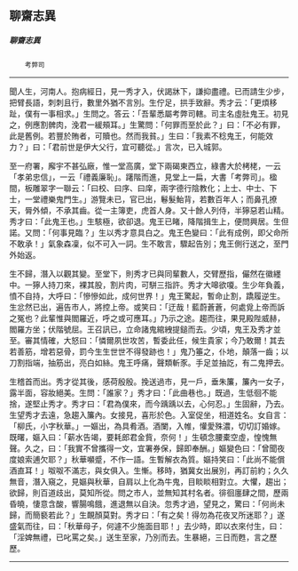 

## 聊齋志異

##### 聊齋志異
　　`考弊司`

* * *

聞人生，河南人。抱病經日，見一秀才入，伏謁牀下，謙抑盡禮。已而請生少步，把臂長語，刺刺且行，數里外猶不言別。生佇足，拱手致辭。秀才云：「更煩移趾，僕有一事相求。」生問之。答云：「吾輩悉屬考弊司轄。司主名虛肚鬼王。初見之，例應割髀肉，浼君一緩頰耳。」生驚問：「何罪而至於此？」曰：「不必有罪，此是舊例。若豐於賄者，可贖也。然而我貧。」生曰：「我素不稔鬼王，何能效力？」曰：「君前世是伊大父行，宜可聽從。」言次，已入城郭。

至一府署，廨宇不甚弘廠，惟一堂高廣，堂下兩碣東西立，綠書大於栲栳，一云「孝弟忠信」，一云「禮義廉恥」。躇階而進，見堂上一扁，大書「考弊司」。楹間，板雕翠字一聯云：「曰校、曰序、曰庠，兩字德行陰教化；上士、中士、下士，一堂禮樂鬼門生。」游覽未已，官已出，鬈髮鮐背，若數百年人；而鼻孔撩天，脣外傾，不承其齒。從一主簿吏，虎首人身。又十餘人列侍，半獰惡若山精。秀才曰：「此鬼王也。」生駭極，欲卻退。鬼王已睹，降階揖生上，便問興居。生但諾。又問：「何事見臨？」生以秀才意具白之。鬼王色變曰：「此有成例，即父命所不敢承！」氣象森凜，似不可入一詞。生不敢言，驟起告別；鬼王側行送之，至門外始返。

生不歸，潛入以觀其變。至堂下，則秀才已與同輩數人，交臂歷指，儼然在徽纆中。一獰人持刀來，裸其股，割片肉，可駢三指許。秀才大嗥欲嗄。生少年負義，憤不自持，大呼曰：「慘慘如此，成何世界！」鬼王驚起，暫命止割，蹻履逆生。生忿然已出，遍告市人，將控上帝。或笑曰：「迂哉！藍蔚蒼蒼，何處覓上帝而訴之冤也？此輩惟與閻羅近，呼之或可應耳。」乃示之途。趨而往，果見殿陛威赫，閻羅方坐；伏階號屈。王召訊已，立命諸鬼綰絏提鎚而去。少頃，鬼王及秀才並至。審其情確，大怒曰：「憐爾夙世攻苦，暫委此任，候生貴家；今乃敢爾！其去若善筋，增若惡骨，罰今生生世世不得發跡也！」鬼乃箠之，仆地，顛落一齒；以刀割指端，抽筋出，亮白如絲。鬼王呼痛，聲類斬豕。手足並抽訖，有二鬼押去。

生稽首而出。秀才從其後，感荷殷殷。挽送過市，見一戶，垂朱簾，簾內一女子，露半面，容妝絕美。生問：「誰家？」秀才曰：「此曲巷也。」既過，生低徊不能捨，遂堅止秀才。秀才曰：「君為僕來，而今踽踽以去，心何忍。」生固辭，乃去。生望秀才去遠，急趨入簾內。女接見，喜形於色。入室促坐，相道姓名。女自言：「柳氏，小字秋華。」一嫗出，為具肴酒。酒闌，入帷，懽愛殊濃，切切訂婚嫁。既曙，嫗入曰：「薪水告竭，要耗郎君金貲，奈何！」生頓念腰橐空虛，惶愧無聲。久之，曰：「我實不曾攜得一文，宜署券保，歸即奉酬。」嫗變色曰：「曾聞夜度娘索逋欠耶？」秋華嚬蹙，不作一語。生暫解衣為質。嫗持笑曰：「此尚不能償酒直耳！」呶呶不滿志，與女俱入。生慚。移時，猶冀女出展別，再訂前約；久久無音，潛入窺之，見嫗與秋華，自肩以上化為牛鬼，目睒睒相對立。大懼，趨出；欲歸，則百道歧出，莫知所從。問之市人，並無知其村名者。徘徊廛肆之間，歷兩昏曉，悽意含酸，響腸鳴餓，進退無以自決。忽秀才過，望見之，驚曰：「何尚未歸，而簡褻若此？」生靦顏莫對。秀才曰：「有之矣！得勿為花夜叉所迷耶？」遂盛氣而往，曰：「秋華母子，何遽不少施面目耶！」去少時，即以衣來付生，曰：「淫婢無禮，已叱罵之矣。」送生至家，乃別而去。生暴絕，三日而甦，言之歷歷。

* * *

